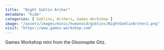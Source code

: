 ```yaml
---
title:  "Night Goblin Archer"
metadate: "hide"
categories: [ Goblins, Archers, Games-Workshop ]
image: "/assets/images/minis/humanoid/goblins/NightGoblinArcher2.png"
visit: "https://www.games-workshop.com"
---
```

Games Workshop mini from the Gloomspite Gitz.